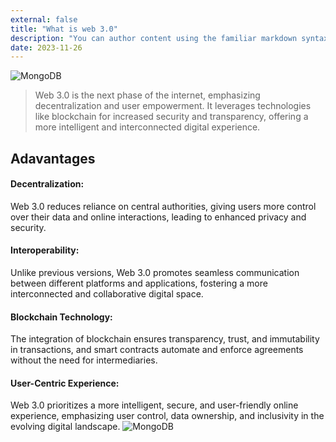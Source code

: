 ```yaml
---
external: false
title: "What is web 3.0"
description: "You can author content using the familiar markdown syntax you already know. All basic markdown syntax is supported."
date: 2023-11-26
---
```


![MongoDB](/images/web3.png)
>Web 3.0 is the next phase of the internet, emphasizing decentralization and user empowerment. It leverages technologies like blockchain for increased security and transparency, offering a more intelligent and interconnected digital experience. 


## Adavantages

#### Decentralization: 
Web 3.0 reduces reliance on central authorities, giving users more control over their data and online interactions, leading to enhanced privacy and security.

#### Interoperability: 
Unlike previous versions, Web 3.0 promotes seamless communication between different platforms and applications, fostering a more interconnected and collaborative digital space.

#### Blockchain Technology: 
The integration of blockchain ensures transparency, trust, and immutability in transactions, and smart contracts automate and enforce agreements without the need for intermediaries.

#### User-Centric Experience: 
Web 3.0 prioritizes a more intelligent, secure, and user-friendly online experience, emphasizing user control, data ownership, and inclusivity in the evolving digital landscape.
![MongoDB](/images/web1.jpg)



